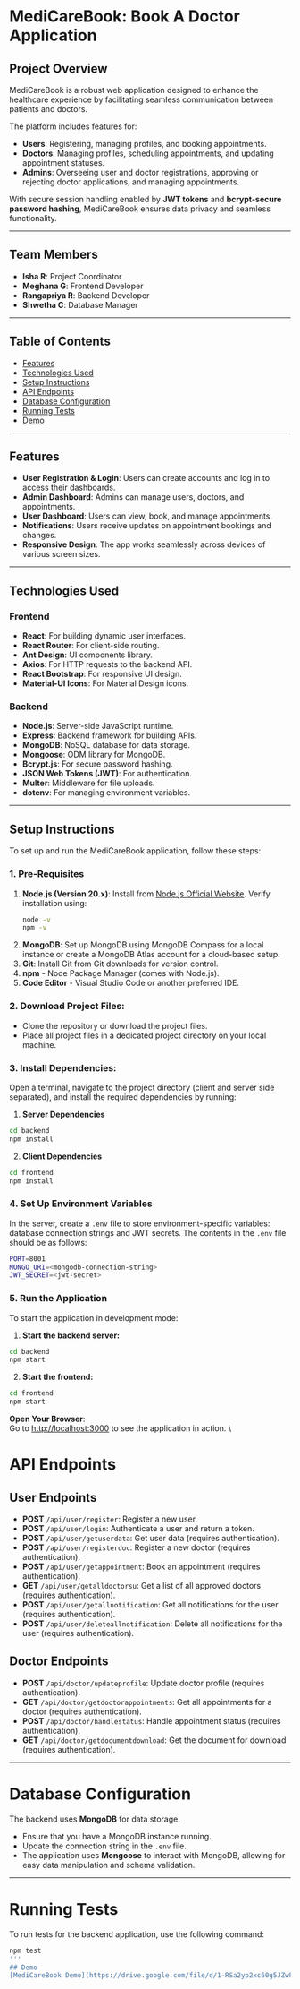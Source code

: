 # MediCareBook: Book A Doctor Application  

## Project Overview  
MediCareBook is a robust web application designed to enhance the healthcare experience by facilitating seamless communication between patients and doctors.  

The platform includes features for:  
- **Users**: Registering, managing profiles, and booking appointments.  
- **Doctors**: Managing profiles, scheduling appointments, and updating appointment statuses.  
- **Admins**: Overseeing user and doctor registrations, approving or rejecting doctor applications, and managing appointments.  

With secure session handling enabled by **JWT tokens** and **bcrypt-secure password hashing**, MediCareBook ensures data privacy and seamless functionality.  

---

## Team Members  
- **Isha R**: Project Coordinator  
- **Meghana G**: Frontend Developer  
- **Rangapriya R**: Backend Developer  
- **Shwetha C**: Database Manager  

---

## Table of Contents  
- [Features](#features)  
- [Technologies Used](#technologies-used)  
- [Setup Instructions](#setup-instructions)  
- [API Endpoints](#api-endpoints)  
- [Database Configuration](#database-configuration)  
- [Running Tests](#running-tests)  
- [Demo](#demo)  

---

## Features  
- **User Registration & Login**: Users can create accounts and log in to access their dashboards.  
- **Admin Dashboard**: Admins can manage users, doctors, and appointments.  
- **User Dashboard**: Users can view, book, and manage appointments.  
- **Notifications**: Users receive updates on appointment bookings and changes.  
- **Responsive Design**: The app works seamlessly across devices of various screen sizes.  

---

## Technologies Used  

### **Frontend**  
- **React**: For building dynamic user interfaces.  
- **React Router**: For client-side routing.  
- **Ant Design**: UI components library.  
- **Axios**: For HTTP requests to the backend API.  
- **React Bootstrap**: For responsive UI design.  
- **Material-UI Icons**: For Material Design icons.  

### **Backend**  
- **Node.js**: Server-side JavaScript runtime.  
- **Express**: Backend framework for building APIs.  
- **MongoDB**: NoSQL database for data storage.  
- **Mongoose**: ODM library for MongoDB.  
- **Bcrypt.js**: For secure password hashing.  
- **JSON Web Tokens (JWT)**: For authentication.  
- **Multer**: Middleware for file uploads.  
- **dotenv**: For managing environment variables.  

---

## Setup Instructions  
To set up and run the MediCareBook application, follow these steps:
### 1. Pre-Requisites  
1. **Node.js (Version 20.x)**: Install from [Node.js Official Website](https://nodejs.org).
   Verify installation using:
   ```bash
   node -v
   npm -v
   ```
2. **MongoDB**: Set up MongoDB using MongoDB Compass for a local instance or create a MongoDB Atlas account for a cloud-based setup.
3. **Git**: Install Git from Git downloads for version control.
4. **npm** - Node Package Manager (comes with Node.js).
5. **Code Editor** - Visual Studio Code or another preferred IDE.

### 2. Download Project Files:
- Clone the repository or download the project files.
- Place all project files in a dedicated project directory on your local machine.

### 3. Install Dependencies:
Open a terminal, navigate to the project directory (client and server side separated), and install the required dependencies by running:

1. **Server Dependencies**
```bash
cd backend 
npm install
```
2. **Client  Dependencies**
```bash
cd frontend
npm install
```
### 4. Set Up Environment Variables
In the server, create a `.env` file to store environment-specific variables: database connection strings and JWT secrets. The contents in the `.env` file should be as follows:
```bash
PORT=8001  
MONGO_URI=<mongodb-connection-string>
JWT_SECRET=<jwt-secret>
```

### 5. Run the Application
To start the application in development mode:
1. **Start the backend server:**
```bash
cd backend 
npm start
```
2. **Start the frontend:**
```bash
cd frontend
npm start
```

**Open Your Browser**:  
   Go to [http://localhost:3000](http://localhost:3000) to see the application in action.
\
# API Endpoints

## User Endpoints  
- **POST** `/api/user/register`: Register a new user.  
- **POST** `/api/user/login`: Authenticate a user and return a token.  
- **POST** `/api/user/getuserdata`: Get user data (requires authentication).  
- **POST** `/api/user/registerdoc`: Register a new doctor (requires authentication).  
- **POST** `/api/user/getappointment`: Book an appointment (requires authentication).  
- **GET** `/api/user/getalldoctorsu`: Get a list of all approved doctors (requires authentication).  
- **POST** `/api/user/getallnotification`: Get all notifications for the user (requires authentication).  
- **POST** `/api/user/deleteallnotification`: Delete all notifications for the user (requires authentication).  

## Doctor Endpoints  
- **POST** `/api/doctor/updateprofile`: Update doctor profile (requires authentication).  
- **GET** `/api/doctor/getdoctorappointments`: Get all appointments for a doctor (requires authentication).  
- **POST** `/api/doctor/handlestatus`: Handle appointment status (requires authentication).  
- **GET** `/api/doctor/getdocumentdownload`: Get the document for download (requires authentication).  

---

# Database Configuration  
The backend uses **MongoDB** for data storage.  
- Ensure that you have a MongoDB instance running.  
- Update the connection string in the `.env` file.  
- The application uses **Mongoose** to interact with MongoDB, allowing for easy data manipulation and schema validation.  

---

# Running Tests  
To run tests for the backend application, use the following command:  
```bash
npm test
'''
## Demo  
[MediCareBook Demo](https://drive.google.com/file/d/1-RSa2yp2xc60g5JZwF6f-A63LTF0OhFP/view?usp=drive_link)








